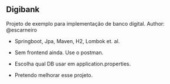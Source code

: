 ## Digibank

Projeto de exemplo para implementação de banco digital.
Author: @escarneiro

 - Springboot, Jpa, Maven, H2, Lombok et. al.

 - Sem frontend ainda. Use o postman.
 
 - Escolha qual DB usar em application.properties.
 
 - Pretendo melhorar esse projeto.